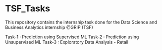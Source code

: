 # TSF_Tasks
This repository contains the internship task done for the Data Science and Business Analytics internship @GRIP (TSF) 

Task-1 : Prediction using Supervised ML 
Task-2 : Prediction using Unsupervised ML
Task-3 : Exploratory Data Analysis - Retail


